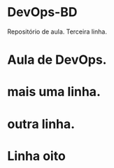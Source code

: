 # DevOps-BD
Repositório de aula.
Terceira linha.

# Aula de DevOps.
# mais uma linha.
# outra linha.
# Linha oito